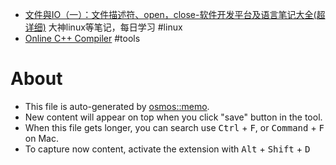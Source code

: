 - [文件與IO（一）：文件描述符、open，close-软件开发平台及语言笔记大全(超详细)](https://cntofu.com/book/46/linux_system/linuxxi_tong_bian_cheng_zhi_wen_jian_yu_io_ff08_yi.md) 大神linux等笔记，每日学习 #linux
- [Online C++ Compiler](https://www.tutorialspoint.com/compile_cpp_online.php) #tools

# About

- This file is auto-generated by [osmos::memo](https://github.com/osmoscraft/osmosmemo).
- New content will appear on top when you click "save" button in the tool.
- When this file gets longer, you can search use <kbd>Ctrl</kbd> + <kbd>F</kbd>, or <kbd>Command</kbd> + <kbd>F</kbd> on Mac.
- To capture now content, activate the extension with <kbd>Alt</kbd> + <kbd>Shift</kbd> + <kbd>D</kbd>
